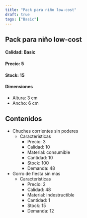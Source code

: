 ```yaml
---
title: "Pack para niño low-cost"
draft: true
tags: ["Basic"]
---
```

## Pack para niño low-cost
#### Calidad: Basic
#### Precio: 5
#### Stock: 15
#### Dimensiones
- Altura: 3 cm
- Ancho: 6 cm
## Contenidos
- Chuches corrientes sin poderes
    - Caracteristicas
        - Precio: 3
        - Calidad: 10
        - Material: consumible
        - Cantidad: 10
        - Stock: 100
        - Demanda: 48
- Gorro de fiesta sin más
    - Caracteristicas
        - Precio: 2
        - Calidad: 48
        - Material: indestructible
        - Cantidad: 1
        - Stock: 15
        - Demanda: 12
